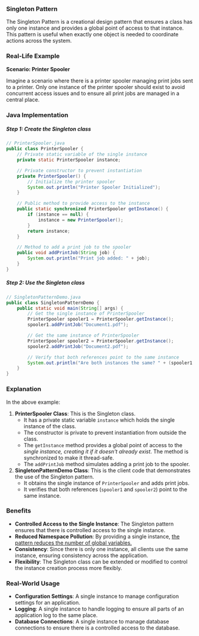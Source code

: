 ### Singleton Pattern

The Singleton Pattern is a creational design pattern that ensures a class has only one instance and provides a global point of access to that instance. This pattern is useful when exactly one object is needed to coordinate actions across the system.

### Real-Life Example

**Scenario: Printer Spooler**

Imagine a scenario where there is a printer spooler managing print jobs sent to a printer. Only one instance of the printer spooler should exist to avoid concurrent access issues and to ensure all print jobs are managed in a central place.

### Java Implementation

##### Step 1: Create the Singleton class

```java
// PrinterSpooler.java
public class PrinterSpooler {
    // Private static variable of the single instance
    private static PrinterSpooler instance;

    // Private constructor to prevent instantiation
    private PrinterSpooler() {
        // Initialize the printer spooler
        System.out.println("Printer Spooler Initialized");
    }

    // Public method to provide access to the instance
    public static synchronized PrinterSpooler getInstance() {
        if (instance == null) {
            instance = new PrinterSpooler();
        }
        return instance;
    }

    // Method to add a print job to the spooler
    public void addPrintJob(String job) {
        System.out.println("Print job added: " + job);
    }
}
```

##### Step 2: Use the Singleton class

```java
// SingletonPatternDemo.java
public class SingletonPatternDemo {
    public static void main(String[] args) {
        // Get the single instance of PrinterSpooler
        PrinterSpooler spooler1 = PrinterSpooler.getInstance();
        spooler1.addPrintJob("Document1.pdf");

        // Get the same instance of PrinterSpooler
        PrinterSpooler spooler2 = PrinterSpooler.getInstance();
        spooler2.addPrintJob("Document2.pdf");

        // Verify that both references point to the same instance
        System.out.println("Are both instances the same? " + (spooler1 == spooler2));
    }
}
```

### Explanation

In the above example:
1. **PrinterSpooler Class**: This is the Singleton class.
   - It has a private static variable `instance` which holds the single instance of the class.
   - The constructor is private to prevent instantiation from outside the class.
   - The `getInstance` method provides a global point of access to the *single instance, creating it if it doesn't already exist*. The method is synchronized to make it thread-safe.
   - The `addPrintJob` method simulates adding a print job to the spooler.
2. **SingletonPatternDemo Class**: This is the client code that demonstrates the use of the Singleton pattern.
   - It obtains the single instance of `PrinterSpooler` and adds print jobs.
   - It verifies that both references (`spooler1` and `spooler2`) point to the same instance.

### Benefits
- **Controlled Access to the Single Instance**: The Singleton pattern ensures that there is controlled access to the single instance.
- **Reduced Namespace Pollution**: By providing a single instance, <u>the pattern reduces the number of global variables.</u>
- **Consistency**: Since there is only one instance, all clients use the same instance, ensuring consistency across the application.
- **Flexibility**: The Singleton class can be extended or modified to control the instance creation process more flexibly.

### Real-World Usage
- **Configuration Settings**: A single instance to manage configuration settings for an application.
- **Logging**: A single instance to handle logging to ensure all parts of an application log to the same place.
- **Database Connections**: A single instance to manage database connections to ensure there is a controlled access to the database.